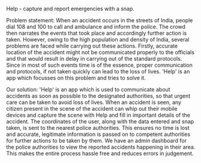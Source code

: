 Help - capture and report emergencies with a snap.

Problem statement:
When an accident occurs in the streets of India, people dial 108 and 100 to call and ambulance and inform the police.
The crowd then narrates the events that took place and accordingly further action is taken. However, owing to the high
population and density of India, several problems are faced while carrying out these actions. Firstly, accurate location
of the accident might not be communicated properly to the officials and that would result in delay in carrying out of
the standard protocols. Since in most of such events time is of the essence, proper communication and protocols, if not
taken quickly can lead to the loss of lives. 'Help' is an app which focusses on this problem and tries to solve it.

Our solution:
'Help' is an app which is used to communicate about accidents as soon as possible to the designated authorities, so that
urgent care can be taken to avoid loss of lives. When an accident is seen, any citizen present in the scene of the accident
can whip out their mobile devices and capture the scene with Help and fill in important details of the accident. The 
coordinates of the user, along with the data entered and snap taken, is sent to the nearest police authorities. This ensures
no time is lost and accurate, legitimate information is passed on to competent authorities for further actions to be taken
by them.
We have an admin dashboard for the police authorities to view the reported accidents happening in their area. This makes the
entire process hassle free and reduces errors in judgement.
